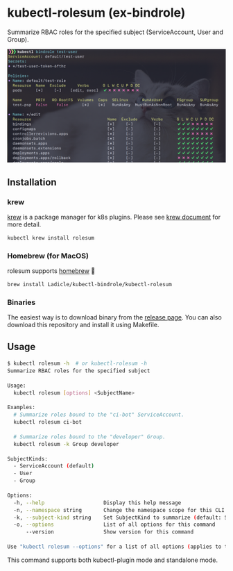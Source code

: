 # kubectl-rolesum (ex-bindrole)

Summarize RBAC roles for the specified subject (ServiceAccount, User and Group).

![screenshot](./img/screenshot.png)

## Installation

### krew

[krew](https://github.com/kubernetes-sigs/krew) is a package manager for k8s plugins.
Please see [krew document](https://github.com/kubernetes-sigs/krew) for more detail.

```bash
kubectl krew install rolesum
```

### Homebrew (for MacOS)

rolesum supports [homebrew](https://docs.brew.sh/Installation) :beer:

```bash
brew install Ladicle/kubectl-bindrole/kubectl-rolesum
```

### Binaries

The easiest way is to download binary from the [release page](https://github.com/Ladicle/kubectl-rolesum/releases).
You can also download this repository and install it using Makefile.

## Usage

```bash
$ kubectl rolesum -h  # or kubectl-rolesum -h
Summarize RBAC roles for the specified subject

Usage:
  kubectl rolesum [options] <SubjectName>

Examples:
  # Summarize roles bound to the "ci-bot" ServiceAccount.
  kubectl rolesum ci-bot

  # Summarize roles bound to the "developer" Group.
  kubectl rolesum -k Group developer

SubjectKinds:
  - ServiceAccount (default)
  - User
  - Group

Options:
  -h, --help                   Display this help message
  -n, --namespace string       Change the namespace scope for this CLI request
  -k, --subject-kind string    Set SubjectKind to summarize (default: ServiceAccount)
  -o, --options                List of all options for this command
      --version                Show version for this command

Use "kubectl rolesum --options" for a list of all options (applies to this command).
```

This command supports both kubectl-plugin mode and standalone mode.

